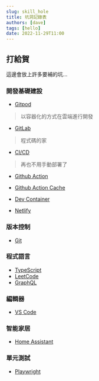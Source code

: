 ```yaml
---
slug: skill_hole
title: 坑洞記錄表
authors: [dave]
tags: [hello]
date: 2022-11-29T11:00
---
```


## 打給賀
這邊會放上許多要補的坑…


### 開發基礎建設
- [Gitpod](https://www.gitpod.io/)
> 以容器化的方式在雲端進行開發

- [GitLab](https://about.gitlab.com/)
> 程式碼的家

- [CI/CD](https://www.readfog.com/a/1632555420399800320)
> 再也不用手動部署了

- [Github Action](https://github.com/features/actions)

- [Github Action Cache](https://docs.github.com/en/actions/using-workflows/caching-dependencies-to-speed-up-workflows)

- [Dev Container](https://code.visualstudio.com/docs/devcontainers/containers)

- [Netlify](https://www.netlify.com/)

### 版本控制
- [Git](https://git-scm.com/)

### 程式語言
- [TypeScript](https://www.typescriptlang.org/)
- [LeetCode](https://leetcode.com/)
- [GraphQL](https://graphql.org//)

### 編輯器
- [VS Code](https://code.visualstudio.com/)

### 智能家居
- [Home Assistant](https://www.home-assistant.io/)

### 單元測試
- [Playwright](https://playwright.dev/)